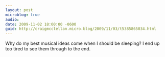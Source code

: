 ```yaml
---
layout: post
microblog: true
audio: 
date: 2009-11-02 18:00:00 -0600
guid: http://craigmcclellan.micro.blog/2009/11/03/t5385865034.html
---
```

Why do my best musical ideas come when I should be sleeping? I end up too tired to see them through to the end.
